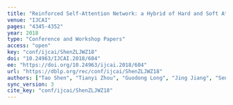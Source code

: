 ```yaml
---
title: "Reinforced Self-Attention Network: a Hybrid of Hard and Soft Attention for Sequence Modeling."
venue: "IJCAI"
pages: "4345-4352"
year: 2018
type: "Conference and Workshop Papers"
access: "open"
key: "conf/ijcai/ShenZLJWZ18"
doi: "10.24963/IJCAI.2018/604"
ee: "https://doi.org/10.24963/ijcai.2018/604"
url: "https://dblp.org/rec/conf/ijcai/ShenZLJWZ18"
authors: ["Tao Shen", "Tianyi Zhou", "Guodong Long", "Jing Jiang", "Sen Wang", "Chengqi Zhang"]
sync_version: 3
cite_key: "conf/ijcai/ShenZLJWZ18"
---
```

